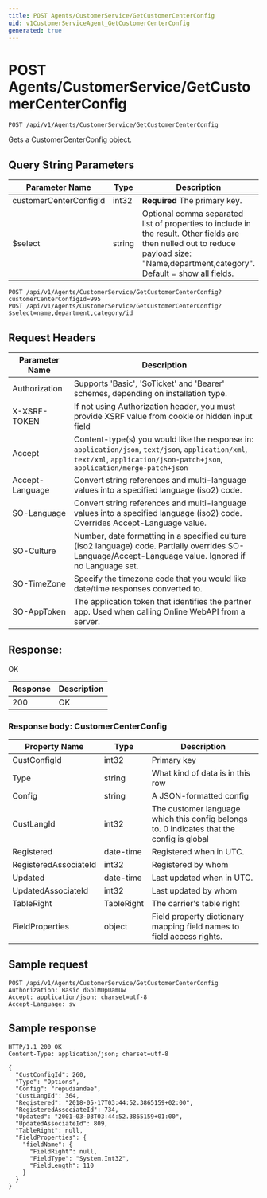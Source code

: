 ```yaml
---
title: POST Agents/CustomerService/GetCustomerCenterConfig
uid: v1CustomerServiceAgent_GetCustomerCenterConfig
generated: true
---
```


# POST Agents/CustomerService/GetCustomerCenterConfig

```http
POST /api/v1/Agents/CustomerService/GetCustomerCenterConfig
```

Gets a CustomerCenterConfig object.







## Query String Parameters

| Parameter Name | Type |  Description |
|----------------|------|--------------|
| customerCenterConfigId | int32 | **Required** The primary key. |
| $select | string |  Optional comma separated list of properties to include in the result. Other fields are then nulled out to reduce payload size: "Name,department,category". Default = show all fields. |

```http
POST /api/v1/Agents/CustomerService/GetCustomerCenterConfig?customerCenterConfigId=995
POST /api/v1/Agents/CustomerService/GetCustomerCenterConfig?$select=name,department,category/id
```


## Request Headers

| Parameter Name | Description |
|----------------|-------------|
| Authorization  | Supports 'Basic', 'SoTicket' and 'Bearer' schemes, depending on installation type. |
| X-XSRF-TOKEN   | If not using Authorization header, you must provide XSRF value from cookie or hidden input field |
| Accept         | Content-type(s) you would like the response in: `application/json`, `text/json`, `application/xml`, `text/xml`, `application/json-patch+json`, `application/merge-patch+json` |
| Accept-Language | Convert string references and multi-language values into a specified language (iso2) code. |
| SO-Language | Convert string references and multi-language values into a specified language (iso2) code. Overrides Accept-Language value. |
| SO-Culture | Number, date formatting in a specified culture (iso2 language) code. Partially overrides SO-Language/Accept-Language value. Ignored if no Language set. |
| SO-TimeZone | Specify the timezone code that you would like date/time responses converted to. |
| SO-AppToken | The application token that identifies the partner app. Used when calling Online WebAPI from a server. |


## Response:

OK

| Response | Description |
|----------------|-------------|
| 200 | OK |

### Response body: CustomerCenterConfig

| Property Name | Type |  Description |
|----------------|------|--------------|
| CustConfigId | int32 | Primary key |
| Type | string | What kind of data is in this row |
| Config | string | A JSON-formatted config |
| CustLangId | int32 | The customer language which this config belongs to. 0 indicates that the config is global |
| Registered | date-time | Registered when  in UTC. |
| RegisteredAssociateId | int32 | Registered by whom |
| Updated | date-time | Last updated when  in UTC. |
| UpdatedAssociateId | int32 | Last updated by whom |
| TableRight | TableRight | The carrier's table right |
| FieldProperties | object | Field property dictionary mapping field names to field access rights. |

## Sample request

```http!
POST /api/v1/Agents/CustomerService/GetCustomerCenterConfig
Authorization: Basic dGplMDpUamUw
Accept: application/json; charset=utf-8
Accept-Language: sv
```

## Sample response

```http_
HTTP/1.1 200 OK
Content-Type: application/json; charset=utf-8

{
  "CustConfigId": 260,
  "Type": "Options",
  "Config": "repudiandae",
  "CustLangId": 364,
  "Registered": "2018-05-17T03:44:52.3865159+02:00",
  "RegisteredAssociateId": 734,
  "Updated": "2001-03-03T03:44:52.3865159+01:00",
  "UpdatedAssociateId": 809,
  "TableRight": null,
  "FieldProperties": {
    "fieldName": {
      "FieldRight": null,
      "FieldType": "System.Int32",
      "FieldLength": 110
    }
  }
}
```